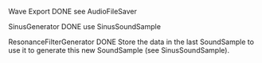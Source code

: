 
Wave Export
    DONE see AudioFileSaver

SinusGenerator
    DONE use SinusSoundSample

ResonanceFilterGenerator
    DONE Store the data in the last SoundSample to use it to generate this new SoundSample (see SinusSoundSample).

